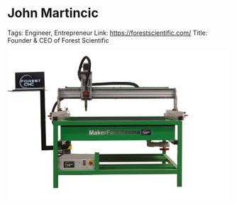 # John Martincic

Tags: Engineer, Entrepreneur
Link: https://forestscientific.com/
Title: Founder & CEO of Forest Scientific

![Untitled](John%20Martincic%20cb36d58a9751471fa94d80019817ae62/Untitled.png)